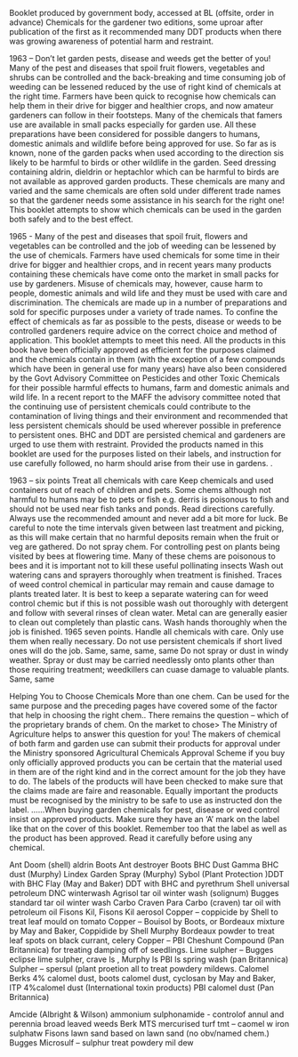 Booklet produced by government body, accessed at BL (offsite, order in advance)
Chemicals for the gardener
two editions, some uproar after publication of the first as it recommended many DDT products when there was growing awareness of potential harm and restraint.


1963 – Don’t let garden pests, disease and weeds get the better of you!Many of the pest and diseases that spoil fruit flowers, vegetables and shrubs can be controlled and the back-breaking and time consuming job of weeding can be lessened reduced by the use of right kind of chemicals at the right time.Farmers have been quick to recognise how chemicals can help them in their drive for bigger and healthier crops, and now amateur gardeners can follow in their footsteps. Many of the chemicals that famers use are available in small packs especially for garden use. All these preparations have been considered for possible dangers to humans, domestic animals and wildlife before being approved for use. So far as is known, none of the garden packs when used according to the direction sis likely to be harmful to birds or other wildlife in the garden. Seed dressing containing aldrin, dieldrin or heptachlor which can be harmful to birds are not available as approved garden products. These chemicals are many and varied and the same chemicals are often sold under different trade names so that the gardener needs some assistance in his search for the right one! This booklet attempts to show which chemicals can be used in the garden both safely and to the best effect. 1965 - Many of the pest and diseases that spoil fruit, flowers and vegetables can be controlled and the job of weeding can be lessened by the use of chemicals. Farmers have used chemicals for some time in their drive for bigger and healthier crops, and in recent years many products containing these chemicals have come onto the market in small packs for use by gardeners. Misuse of chemicals may, however, cause harm to people, domestic animals and wild life and they must be used with care and discrimination. The chemicals are made up in a number of preparations and sold for specific purposes under a variety of trade names. To confine the effect of chemicals as far as possible to the pests, disease or weeds to be controlled gardeners require advice on the correct choice and method of application. This booklet attempts to meet this need. All the products in this book have been officially approved as efficient for the purposes claimed and the chemicals contain in them (with the exception of a few compounds which have been in general use for many years) have also been considered by the Govt Advisory Committee on Pesticides and other Toxic Chemicals for their possible harmful effects to humans, farm and domestic animals and wild life. In a recent report to the MAFF the advisory committee noted that the continuing use of persistent chemicals could contribute to the contamination of living things and their environment and recommended that less persistent chemicals should be used wherever possible in preference to persistent ones. BHC and DDT are persisted chemical and gardeners are urged to use them with restraint. Provided the products named in this booklet are used for the purposes listed on their labels, and instruction for use carefully followed, no harm should arise from their use in gardens. . 1963 – six pointsTreat all chemicals with careKeep chemicals and used containers out of reach of children and pets. Some chems although not harmful to humans may be to pets or fish e.g. derris is poisonous to fish and should not be used near fish tanks and ponds.Read directions carefully. Always use the recommended amount and never add a bit more for luck. Be careful to note the time intervals given between last treatment and picking, as this will make certain that no harmful deposits remain when the fruit or veg are gathered. Do not spray chem. For controlling pest on plants being visited by bees at flowering time. Many of these chems are poisonous to bees and it is important not to kill these useful pollinating insectsWash out watering cans and sprayers thoroughly when treatment is finished. Traces of weed control chemical in particular may remain and cause damage to plants treated later. It is best to keep a separate watering can for weed control chemic but if this is not possible wash out thoroughly with detergent and follow with several rinses of clean water. Metal can are generally easier to clean out completely than plastic cans. Wash hands thoroughly when the job is finished. 1965 seven points. Handle all chemicals with care. Only use them when really necessary. Do not use persistent chemicals if short lived ones will do the job.Same, same, same, sameDo not spray or dust in windy weather. Spray or dust may be carried needlessly onto plants other than those requiring treatment; weedkillers can cuase damage to valuable plants. Same, same Helping You to Choose ChemicalsMore than one chem. Can be used for the same purpose and the preceding pages have covered some of the factor that help in choosing the right chem.. There remains the question – which of the proprietary brands of chem. On the market to chose> The Ministry of Agriculture helps to answer this question for you! The makers of chemical of both farm and garden use can submit their products for approval under the Ministry sponsored Agricultural Chemicals  Approval Scheme if you buy only officially approved products you can be certain that the material used in them are of the right kind and in the correct amount for the job they have to do. The labels of the products will have been checked to make sure that the claims made are faire and reasonable. Equally important the products must be recognised by the ministry to be safe to use as instructed don the label. ……When buying garden chemicals for pest, disease or wed control insist on approved products. Make sure they have an ‘A’ mark on the label like that on the cover of this booklet. Remember too that the label as well as the product has been approved. Read it carefully before using any chemical. Ant Doom (shell) aldrinBoots Ant destroyer Boots BHC Dust Gamma BHC dust (Murphy) Lindex Garden Spray (Murphy) Sybol (Plant Protection )DDT with BHC Flay (May and Baker) DDT with BHC and pyrethrumShell universal petroleum DNC winterwashAgrisol tar oil winter wash (solignum) Bugges standard tar oil winter washCarbo Craven Para Carbo (craven) tar oil with petroleum oilFisons Kil, Fisons Kil aerosol Copper – coppicide by Shell  to treat leaf mould on tomatoCopper – Bouisol by Boots, or Bordeaux mixture by May and Baker, Coppidide by Shell Murphy Bordeaux powder to treat leaf spots on black currant, celery Copper – PBI Cheshunt Compound (Pan Britannica) for treating damping off of seedlings. Lime sulpher – Bugges eclipse lime sulpher, crave ls , Murphy ls PBI ls spring wash (pan Britannica)Sulpher – spersul (plant proetion all to treat powdery mildews. Calomel  Berks 4% calomel dust, boots calomel dust, cyclosan by May and Baker, ITP 4%calomel dust (International toxin products) PBI calomel dust (Pan Britannica)Amcide (Albright & Wilson) ammonium sulphonamide  - controlof annul and perennia broad leaved weeds Berk MTS mercurised turf tmt – caomel w iron sulphatw Fisons lawn sand based on lawn sand (no obv/named chem.) Bugges Microsulf – sulphur treat powdery mildew